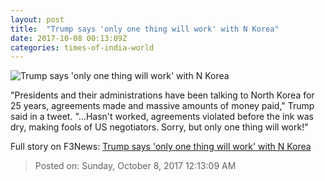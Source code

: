 ```yaml
---
layout: post
title:  "Trump says 'only one thing will work' with N Korea"
date: 2017-10-08 00:13:09Z
categories: times-of-india-world
---
```


![Trump says 'only one thing will work' with N Korea](https://static.toiimg.com/photo/msid-60989637/60989637.jpg?310481)

"Presidents and their administrations have been talking to North Korea for 25 years, agreements made and massive amounts of money paid," Trump said in a tweet. "...Hasn't worked, agreements violated before the ink was dry, making fools of US negotiators. Sorry, but only one thing will work!"


Full story on F3News: [Trump says 'only one thing will work' with N Korea](http://www.f3nws.com/n/szbYp)

> Posted on: Sunday, October 8, 2017 12:13:09 AM
